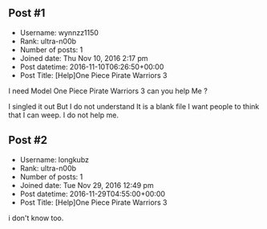 ## Post #1
- Username: wynnzz1150
- Rank: ultra-n00b
- Number of posts: 1
- Joined date: Thu Nov 10, 2016 2:17 pm
- Post datetime: 2016-11-10T06:26:50+00:00
- Post Title: [Help]One Piece Pirate Warriors 3

I need Model One Piece Pirate Warriors 3  can you help Me ?      

I singled it out But I do not understand It is a blank file I want people to think that I can weep. I do not help me.
## Post #2
- Username: longkubz
- Rank: ultra-n00b
- Number of posts: 1
- Joined date: Tue Nov 29, 2016 12:49 pm
- Post datetime: 2016-11-29T04:55:00+00:00
- Post Title: [Help]One Piece Pirate Warriors 3

i don't know too.
